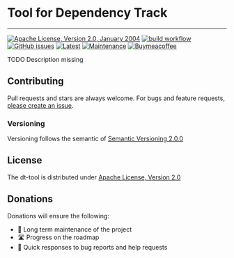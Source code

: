 # Tool for Dependency Track

---

[![Apache License, Version 2.0, January 2004](https://img.shields.io/github/license/apache/maven.svg?label=License)][license]
[![build workflow](https://github.com/elomagic/jr-agent/actions/workflows/maven.yml/badge.svg)](https://github.com/elomagic/jr-agent/actions)
[![GitHub issues](https://img.shields.io/github/issues-raw/elomagic/jr-agent)](https://github.com/elomagic/jr-agent/issues)
[![Latest](https://img.shields.io/github/release/elomagic/jr-agent.svg)](https://github.com/elomagic/jr-agent/releases)
[![Maintenance](https://img.shields.io/badge/Maintained%3F-yes-green.svg)](https://github.com/elomagic/jr-agent/graphs/commit-activity)
[![Buymeacoffee](https://badgen.net/badge/icon/buymeacoffee?icon=buymeacoffee&label)](https://www.buymeacoffee.com/elomagic)

TODO Description missing

## Contributing

Pull requests and stars are always welcome. For bugs and feature requests, [please create an issue](../../issues/new).

### Versioning

Versioning follows the semantic of [Semantic Versioning 2.0.0](https://semver.org/)

## License

The dt-tool is distributed under [Apache License, Version 2.0][license]

[license]: https://www.apache.org/licenses/LICENSE-2.0

## Donations

Donations will ensure the following:

* 🔨 Long term maintenance of the project
* 🛣 Progress on the roadmap
* 🐛 Quick responses to bug reports and help requests

